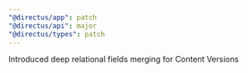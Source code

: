```yaml
---
"@directus/app": patch
"@directus/api": major
"@directus/types": patch
---
```


Introduced deep relational fields merging for Content Versions
